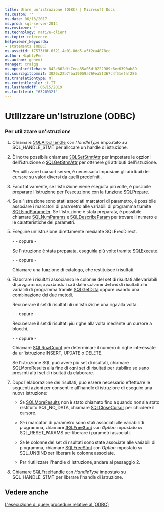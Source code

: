 ```yaml
---
title: Usare un'istruzione (ODBC) | Microsoft Docs
ms.custom: ''
ms.date: 06/13/2017
ms.prod: sql-server-2014
ms.reviewer: ''
ms.technology: native-client
ms.topic: reference
helpviewer_keywords:
- statements [ODBC]
ms.assetid: f7573f8f-6f21-4e03-8dd5-a5f2ea4878cc
author: MightyPen
ms.author: genemi
manager: craigg
ms.openlocfilehash: 842e862dff7eca85a05df0222989c6ee6390ab89
ms.sourcegitcommit: 3026c22b7fba19059a769ea5f367c4f51efaf286
ms.translationtype: MT
ms.contentlocale: it-IT
ms.lasthandoff: 06/15/2019
ms.locfileid: "63200321"
---
```

# <a name="use-a-statement-odbc"></a>Utilizzare un'istruzione (ODBC)
    
### <a name="to-use-a-statement"></a>Per utilizzare un'istruzione  
  
1.  Chiamare [SQLAllocHandle](https://go.microsoft.com/fwlink/?LinkId=58396) con *HandleType* impostato su SQL_HANDLE_STMT per allocare un handle di istruzione.  
  
2.  È inoltre possibile chiamare [SQLSetStmtAttr](../../native-client-odbc-api/sqlsetstmtattr.md) per impostare le opzioni dell'istruzione o [SQLGetStmtAttr](../../native-client-odbc-api/sqlgetstmtattr.md) per ottenere gli attributi dell'istruzione.  
  
     Per utilizzare i cursori server, è necessario impostare gli attributi del cursore su valori diversi da quelli predefiniti.  
  
3.  Facoltativamente, se l'istruzione viene eseguita più volte, è possibile preparare l'istruzione per l'esecuzione con la [funzione SQLPrepare](https://go.microsoft.com/fwlink/?LinkId=59360).  
  
4.  Se all'istruzione sono stati associati marcatori di parametro, è possibile associare i marcatori di parametro alle variabili di programma tramite [SQLBindParameter](../../native-client-odbc-api/sqlbindparameter.md). Se l'istruzione è stata preparata, è possibile chiamare [SQLNumParams](https://go.microsoft.com/fwlink/?LinkId=58404) e [SQLDescribeParam](../../native-client-odbc-api/sqldescribeparam.md) per trovare il numero e le caratteristiche dei parametri.  
  
5.  Eseguire un'istruzione direttamente mediante SQLExecDirect.  
  
     \- - oppure -  
  
     Se l'istruzione è stata preparata, eseguirla più volte tramite [SQLExecute](https://go.microsoft.com/fwlink/?LinkId=58400).  
  
     \- - oppure -  
  
     Chiamare una funzione di catalogo, che restituisce i risultati.  
  
6.  Elaborare i risultati associando le colonne del set di risultati alle variabili di programma, spostando i dati dalle colonne del set di risultati alle variabili di programma tramite [SQLGetData](../../native-client-odbc-api/sqlgetdata.md) oppure usando una combinazione dei due metodi.  
  
     Recuperare il set di risultati di un'istruzione una riga alla volta.  
  
     \- - oppure -  
  
     Recuperare il set di risultati più righe alla volta mediante un cursore a blocchi.  
  
     \- - oppure -  
  
     Chiamare [SQLRowCount](../../native-client-odbc-api/sqlrowcount.md) per determinare il numero di righe interessate da un'istruzione INSERT, UPDATE o DELETE.  
  
     Se l'istruzione SQL può avere più set di risultati, chiamare [SQLMoreResults](../../native-client-odbc-api/sqlmoreresults.md) alla fine di ogni set di risultati per stabilire se siano presenti altri set di risultati da elaborare.  
  
7.  Dopo l'elaborazione dei risultati, può essere necessario effettuare le seguenti azioni per consentire all'handle di istruzione di eseguire una nuova istruzione:  
  
    -   Se [SQLMoreResults](../../native-client-odbc-api/sqlmoreresults.md) non è stato chiamato fino a quando non sia stato restituito SQL_NO_DATA, chiamare [SQLCloseCursor](../../native-client-odbc-api/sqlclosecursor.md) per chiudere il cursore.  
  
    -   Se i marcatori di parametro sono stati associati alle variabili di programma, chiamare [SQLFreeStmt](../../native-client-odbc-api/sqlfreestmt.md) con *Option* impostato su SQL_RESET_PARAMS per liberare i parametri associati.  
  
    -   Se le colonne del set di risultati sono state associate alle variabili di programma, chiamare [SQLFreeStmt](../../native-client-odbc-api/sqlfreestmt.md) con *Option* impostato su SQL_UNBIND per liberare le colonne associate.  
  
    -   Per riutilizzare l'handle di istruzione, andare al passaggio 2.  
  
8.  Chiamare [SQLFreeHandle](../../native-client-odbc-api/sqlfreehandle.md) con *HandleType* impostato su SQL_HANDLE_STMT per liberare l'handle di istruzione.  
  
## <a name="see-also"></a>Vedere anche  
 [L'esecuzione di query procedure relative al &#40;ODBC&#41;](executing-queries-how-to-topics-odbc.md)  
  
  
